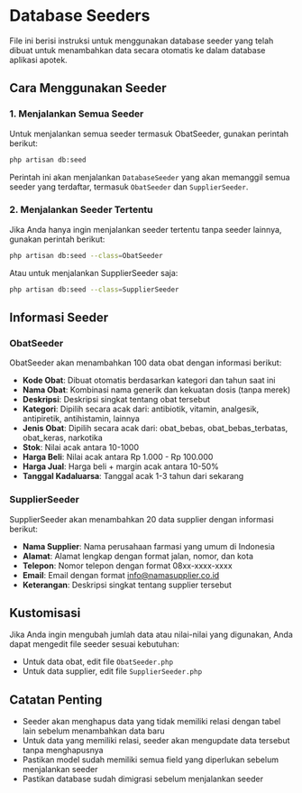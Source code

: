 # Database Seeders

File ini berisi instruksi untuk menggunakan database seeder yang telah dibuat untuk menambahkan data secara otomatis ke dalam database aplikasi apotek.

## Cara Menggunakan Seeder

### 1. Menjalankan Semua Seeder

Untuk menjalankan semua seeder termasuk ObatSeeder, gunakan perintah berikut:

```bash
php artisan db:seed
```

Perintah ini akan menjalankan `DatabaseSeeder` yang akan memanggil semua seeder yang terdaftar, termasuk `ObatSeeder` dan `SupplierSeeder`.

### 2. Menjalankan Seeder Tertentu

Jika Anda hanya ingin menjalankan seeder tertentu tanpa seeder lainnya, gunakan perintah berikut:

```bash
php artisan db:seed --class=ObatSeeder
```

Atau untuk menjalankan SupplierSeeder saja:

```bash
php artisan db:seed --class=SupplierSeeder
```

## Informasi Seeder

### ObatSeeder

ObatSeeder akan menambahkan 100 data obat dengan informasi berikut:

- **Kode Obat**: Dibuat otomatis berdasarkan kategori dan tahun saat ini
- **Nama Obat**: Kombinasi nama generik dan kekuatan dosis (tanpa merek)
- **Deskripsi**: Deskripsi singkat tentang obat tersebut
- **Kategori**: Dipilih secara acak dari: antibiotik, vitamin, analgesik, antipiretik, antihistamin, lainnya
- **Jenis Obat**: Dipilih secara acak dari: obat_bebas, obat_bebas_terbatas, obat_keras, narkotika
- **Stok**: Nilai acak antara 10-1000
- **Harga Beli**: Nilai acak antara Rp 1.000 - Rp 100.000
- **Harga Jual**: Harga beli + margin acak antara 10-50%
- **Tanggal Kadaluarsa**: Tanggal acak 1-3 tahun dari sekarang

### SupplierSeeder

SupplierSeeder akan menambahkan 20 data supplier dengan informasi berikut:

- **Nama Supplier**: Nama perusahaan farmasi yang umum di Indonesia
- **Alamat**: Alamat lengkap dengan format jalan, nomor, dan kota
- **Telepon**: Nomor telepon dengan format 08xx-xxxx-xxxx
- **Email**: Email dengan format info@namasupplier.co.id
- **Keterangan**: Deskripsi singkat tentang supplier tersebut

## Kustomisasi

Jika Anda ingin mengubah jumlah data atau nilai-nilai yang digunakan, Anda dapat mengedit file seeder sesuai kebutuhan:

- Untuk data obat, edit file `ObatSeeder.php`
- Untuk data supplier, edit file `SupplierSeeder.php`

## Catatan Penting

- Seeder akan menghapus data yang tidak memiliki relasi dengan tabel lain sebelum menambahkan data baru
- Untuk data yang memiliki relasi, seeder akan mengupdate data tersebut tanpa menghapusnya
- Pastikan model sudah memiliki semua field yang diperlukan sebelum menjalankan seeder
- Pastikan database sudah dimigrasi sebelum menjalankan seeder